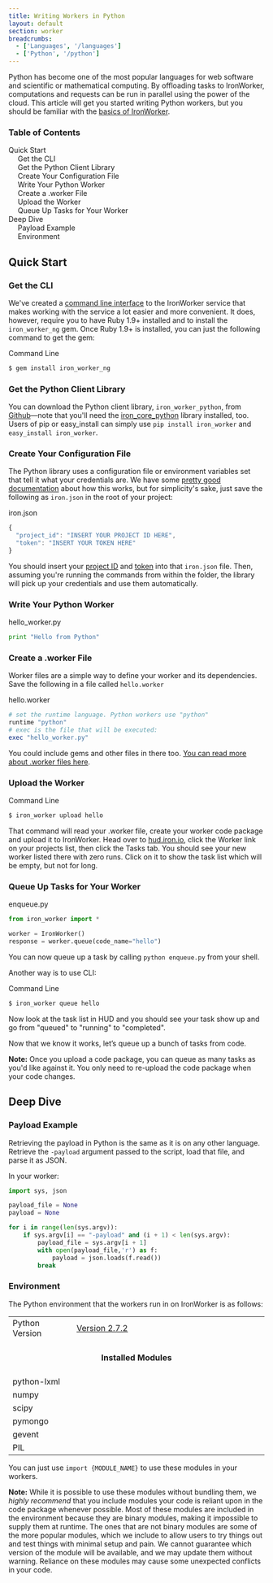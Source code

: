 ```yaml
---
title: Writing Workers in Python
layout: default
section: worker
breadcrumbs:
  - ['Languages', '/languages']
  - ['Python', '/python']
---
```


Python has become one of the most popular languages for web software and scientific or mathematical computing.
By offloading tasks to IronWorker, computations and requests can be run in parallel using the power of the cloud.
This article will get you started writing Python workers, but you should be familiar with the [basics of IronWorker](/worker).

<section id="toc">
  <h3>Table of Contents</h3>
  <ul>
    <li>
      <a href="#quick_start">Quick Start</a>
      <ul>
        <li><a href="#get_the_cli">Get the CLI</a></li>
        <li><a href="#get_the_python_client_library">Get the Python Client Library</a></li>
        <li><a href="#create_your_configuration_file">Create Your Configuration File</a></li>
        <li><a href="#write_your_python_worker">Write Your Python Worker</a></li>
        <li><a href="#create_a_worker_file">Create a .worker File</a></li>
        <li><a href="#upload_the_worker">Upload the Worker</a></li>
        <li><a href="#queue_up_tasks_for_your_worker">Queue Up Tasks for Your Worker</a></li>
      </ul>
    </li>
    <li>
      <a href="#deep_dive">Deep Dive</a>
      <ul>
        <li><a href="#payload_example">Payload Example</a></li>
        <li><a href="#environment">Environment</a></li>
      </ul>
    </li>
  </ul>
</section>

## Quick Start

### Get the CLI

We've created a [command line interface](/worker/reference/cli) to the IronWorker service
that makes working with the service a lot easier and more convenient.
It does, however, require you to have Ruby 1.9+ installed and to install the `iron_worker_ng` gem.
Once Ruby 1.9+ is installed, you can just the following command to get the gem:

<figcaption><span>Command Line </span></figcaption>


```sh
$ gem install iron_worker_ng
```

### Get the Python Client Library

You can download the Python client library, `iron_worker_python`,
from [Github](https://github.com/iron-io/iron_worker_python)&mdash;note
that you'll need the [iron_core_python](https://github.com/iron-io/iron_core_python) library installed, too.
Users of pip or easy_install can simply use `pip install iron_worker` and `easy_install iron_worker`.

### Create Your Configuration File

The Python library uses a configuration file or environment variables set that tell it what your credentials are.
We have some [pretty good documentation](/worker/reference/configuration) about how this works,
but for simplicity's sake, just save the following as `iron.json` in the root of your project:

<figcaption><span>iron.json</span></figcaption>

```js
{
  "project_id": "INSERT YOUR PROJECT ID HERE",
  "token": "INSERT YOUR TOKEN HERE"
}
```

You should insert your [project ID](https://hud.iron.io) and [token](https://hud.iron.io/tokens) into that `iron.json` file.
Then, assuming you're running the commands from within the folder, the library will pick up your credentials and use them automatically.

### Write Your Python Worker

<figcaption><span>hello_worker.py</span></figcaption>

```python
print "Hello from Python"
```

### Create a .worker File

Worker files are a simple way to define your worker and its dependencies. Save the following in a file called `hello.worker`

<figcaption><span>hello.worker</span></figcaption>

```ruby
# set the runtime language. Python workers use "python"
runtime "python"
# exec is the file that will be executed:
exec "hello_worker.py"
```

You could include gems and other files in there too. [You can read more about .worker files here](/worker/reference/dotworker/).

### Upload the Worker

<figcaption><span>Command Line</span></figcaption>


```sh
$ iron_worker upload hello
```

That command will read your .worker file, create your worker code package and upload it to IronWorker.
Head over to [hud.iron.io](https://hud.iron.io), click the Worker link on your projects list, then click the Tasks tab.
You should see your new worker listed there with zero runs. Click on it to show the task list which will be empty, but not for long.

### Queue Up Tasks for Your Worker

<figcaption><span>enqueue.py</span></figcaption>

```python
from iron_worker import *

worker = IronWorker()
response = worker.queue(code_name="hello")
```

You can now queue up a task by calling `python enqueue.py` from your shell.

Another way is to use CLI:

<figcaption><span>Command Line</span></figcaption>


```sh
$ iron_worker queue hello
```

Now look at the task list in HUD and you should see your task show up and go from "queued" to "running" to "completed".

Now that we know it works, let’s queue up a bunch of tasks from code.

<div class="alert">
<p><strong>Note:</strong> Once you upload a code package, you can queue as many tasks as you'd like against it.
You only need to re-upload the code package when your code changes.</p>
</div>

## Deep Dive

### Payload Example

Retrieving the payload in Python is the same as it is on any other language.
Retrieve the `-payload` argument passed to the script, load that file, and
parse it as JSON.

In your worker:

```python
import sys, json

payload_file = None
payload = None

for i in range(len(sys.argv)):
    if sys.argv[i] == "-payload" and (i + 1) < len(sys.argv):
        payload_file = sys.argv[i + 1]
        with open(payload_file,'r') as f:
            payload = json.loads(f.read())
        break

```

### Environment

The Python environment that the workers run in on IronWorker is as follows:

<table class="reference">
  <tbody>
    <tr>
      <td style="width: 25%;">Python Version</td>
      <td style="width: 75%;"><a href="http://python.org/download/releases/2.7.2/" title="Version 2.7.2">Version 2.7.2</a></td>
    </tr>
    <tr>
      <td colspan="2" style="text-align: center; width: 100%;"><h4 style="padding: 0px;">Installed Modules</h4></td>
    </tr>
    <tr>
      <td>python-lxml</td>
      <td></td>
    </tr>
    <tr>
      <td>numpy</td>
      <td></td>
    </tr>
    <tr>
      <td>scipy</td>
      <td></td>
    </tr>
    <tr>
      <td>pymongo</td>
      <td></td>
    </tr>
    <tr>
      <td>gevent</td>
      <td></td>
    </tr>
    <tr>
      <td>PIL</td>
      <td></td>
    </tr>
  </tbody>
</table>

You can just use `import {MODULE_NAME}` to use these modules in your workers.

<div class="alert">
<p><strong>Note:</strong> While it is possible to use these modules without bundling them, we
<i>highly recommend</i> that you include modules your code is reliant upon in the
code package whenever possible. Most of these modules are included in the
environment because they are binary modules, making it impossible to supply them
at runtime. The ones that are not binary modules are some of the more popular
modules, which we include to allow users to try things out and test things with
minimal setup and pain. We cannot guarantee which version of the module will be
available, and we may update them without warning. Reliance on these modules may
cause some unexpected conflicts in your code.</p>
</div>
